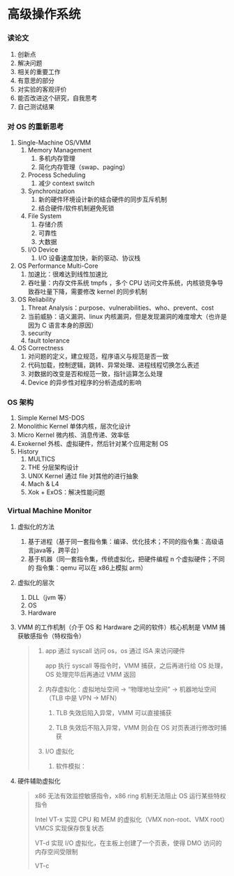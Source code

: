 # 高级操作系统

### 读论文

1. 创新点
2. 解决问题
3. 相关的重要工作
4. 有意思的部分
5. 对实验的客观评价
6. 能否改进这个研究，自我思考
7. 自己测试结果

### 对 OS 的重新思考

1. Single-Machine OS/VMM
   1. Memory Management
      1. 多机内存管理
      2. 简化内存管理（swap、paging）
   2. Process Scheduling
      1. 减少 context switch
   3. Synchronization
      1. 新的硬件环境设计新的结合硬件的同步互斥机制
      2. 结合硬件/软件机制避免死锁
   4. File System
      1. 存储介质
      2. 可靠性
      3. 大数据
   5. I/O Device
      1. I/O 设备速度加快，新的驱动、协议栈
2. OS Performance Multi-Core
   1. 加速比：很难达到线性加速比
   2. 吞吐量：内存文件系统 tmpfs ，多个 CPU 访问文件系统，内核锁竞争导致吞吐量下降，需要修改 kernel 的同步机制
3. OS Reliability
   1. Threat Analysis：purpose、vulnerabilities、who、prevent、cost
   2. 当前威胁：语义漏洞、linux 内核漏洞，但是发现漏洞的难度增大（也许是因为 C 语言本身的原因）
   3. security
   4. fault tolerance
4. OS Correctness
   1. 对问题的定义，建立规范，程序语义与规范是否一致
   2. 代码加载，控制逻辑，跳转、异常处理、进程线程切换怎么表述
   3. 对数据的改变是否和规范一致，指针运算怎么处理
   4. Device 的异步性对程序的分析造成的影响

### OS 架构

1. Simple Kernel		MS-DOS
2. Monolithic Kernel   单体内核，层次化设计
3. Micro Kernel    微内核、消息传递、效率低
4. Exokernel  外核、虚拟硬件，然后针对某个应用定制 OS
5. History
   1. MULTICS
   2. THE 分层架构设计
   3. UNIX   Kernel 通过 file 对其他的进行抽象
   4. Mach & L4
   5. Xok + ExOS：解决性能问题

### Virtual Machine Monitor

1. 虚拟化的方法

   1. 基于进程（基于同一套指令集：编译、优化技术；不同的指令集：高级语言java等，跨平台）
   2. 基于机器（同一套指令集，传统虚拟化，把硬件编程 n 个虚拟硬件；不同的 指令集：qemu 可以在 x86上模拟 arm）

2. 虚拟化的层次

   1. DLL（jvm 等）
   2. OS
   3. Hardware

3. VMM 的工作机制（介于 OS 和 Hardware 之间的软件）核心机制是 VMM 捕获敏感指令（特权指令）

   > 1. app 通过 syscall 访问 os，os 通过 ISA 来访问硬件
   >
   >    app 执行 syscall 等指令时，VMM 捕获，之后再进行给 OS 处理，OS 处理完毕后再通过 VMM 返回
   >
   > 2. 内存虚拟化：虚拟地址空间 -> “物理地址空间” -> 机器地址空间（TLB 中是 VPN -> MFN）
   >
   >    1. TLB 失效后陷入异常，VMM 可以直接捕获
   >
   >    2. TLB 失效后不陷入异常，VMM 则会在 OS 对页表进行修改时捕获
   >
   > 3. I/O 虚拟化
   >
   >    1. 软件模拟：

4. 硬件辅助虚拟化

   > x86 无法有效监控敏感指令，x86 ring 机制无法阻止 OS 运行某些特权指令
   >
   > Intel VT-x 实现 CPU 和 MEM 的虚拟化（VMX non-root、VMX root）VMCS 实现保存恢复状态
   >
   > VT-d 实现 I/O 虚拟化，在主板上创建了一个页表，使得 DMO 访问的内存空间受限制
   >
   > VT-c
